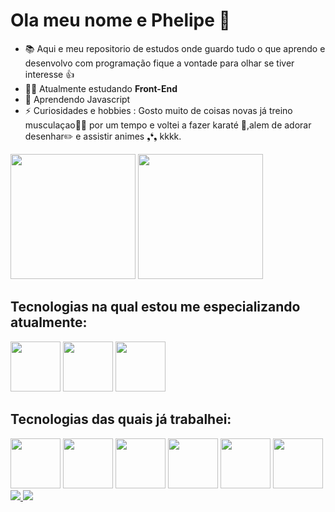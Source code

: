 # Ola meu nome e Phelipe 👋

- 📚 Aqui e meu repositorio de estudos onde guardo tudo o que aprendo e desenvolvo com programação fique a vontade para olhar se tiver interesse 👍
- 👨‍💻 Atualmente estudando **Front-End**
- 🌱 Aprendendo Javascript  
- ⚡ Curiosidades e hobbies : Gosto muito de coisas novas já treino musculaçao💪🏻 por um tempo
e voltei a fazer karaté 🥋,alem de adorar desenhar✏️ e assistir animes ❟❛❟ kkkk.


<div>
  <img height="200em" src="https://github-readme-stats.vercel.app/api/top-langs/?username=Phelipe97&theme=algolia" />
  <img height="200em" src="https://github-readme-stats.vercel.app/api?username=Phelipe97&theme=algolia" />
</div>
<div>
    <h2>Tecnologias na qual estou me especializando atualmente:</h2>
    <img height="80em" src="https://cdn.jsdelivr.net/gh/devicons/devicon/icons/html5/html5-original.svg" />
    <img height="80em" src="https://cdn.jsdelivr.net/gh/devicons/devicon/icons/css3/css3-original.svg" />
    <img height="80em" src="https://cdn.jsdelivr.net/gh/devicons/devicon/icons/javascript/javascript-original.svg" />
</div>
<div>
  <h2>Tecnologias das quais já trabalhei:</h2>
    <img height="80em" src="https://cdn.jsdelivr.net/gh/devicons/devicon/icons/react/react-original.svg" />
    <img height="80em" src="https://cdn.jsdelivr.net/gh/devicons/devicon/icons/c/c-original.svg" />
    <img height="80em" src="https://cdn.jsdelivr.net/gh/devicons/devicon/icons/python/python-original.svg" />
    <img height="80em" src="https://cdn.jsdelivr.net/gh/devicons/devicon/icons/java/java-original.svg" />
    <img height="80em" src="https://cdn.jsdelivr.net/gh/devicons/devicon/icons/mysql/mysql-original.svg" />
    <img height="80em" src="https://cdn.jsdelivr.net/gh/devicons/devicon/icons/postgresql/postgresql-original.svg" />                  
</div>

<div>
  <a href="https://www.linkedin.com/in/phelipe-santos-2b0455177/"><img src="https://img.shields.io/badge/LinkedIn-0077B5?style=for-the-badge&logo=linkedin&logoColor=white"/>
  <a href="https://phelipe-santos.vercel.app/"><img src="https://img.shields.io/badge/Curriculo-04C4D9?style=for-the-badge&logo=About.me&logoColor=white"/>
</div>
